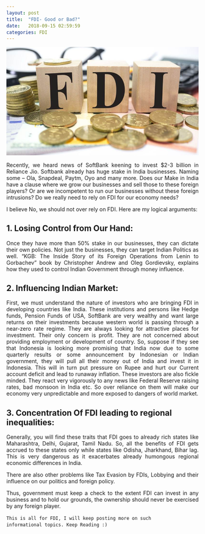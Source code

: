 ```yaml
---
layout: post
title:  "FDI- Good or Bad?"
date:   2018-09-15 02:59:59
categories: FDI
---
```


<!DOCTYPE html>
<html>
<head>
<style>
div {
  text-align: justify;
  text-justify: inter-word;
}
</style>
</head>
<body>


<img src="/img/FDI-in-India.jpg" class="img-responsive" alt="">

<p align="justify">Recently, we heard news of SoftBank keening to invest $2-3 billion in Reliance Jio. Softbank already has huge stake in India businesses. Naming some – Ola, Snapdeal, Paytm, Oyo and many more. Does our Make in India have a clause where we grow our businesses and sell those to these foreign players? Or are we incompetent to run our businesses without these foreign intrusions? Do we really need to rely on FDI for our economy needs?</p>

<p align="justify">I believe No, we should not over rely on FDI. Here are my logical arguments:</p>

<h2>1. Losing Control from Our Hand:</h2>
<p align="justify">Once they have more than 50% stake in our businesses, they can dictate their own policies. Not just the businesses, they can target Indian Politics as well. “KGB: The Inside Story of its Foreign Operations from Lenin to Gorbachev” book by Christopher Andrew and Oleg Gordievsky, explains how they used to control Indian Government through money influence.</p>


<h2>2. Influencing Indian Market:</h2>
<div>First, we must understand the nature of investors who are bringing FDI in developing countries like India. These institutions and persons like Hedge funds, Pension Funds of USA, SoftBank are very wealthy and want large returns on their investments because western world is passing through a near-zero rate regime. They are always looking for attractive places for investment. Their only concern is profit. They are not concerned about providing employment or development of country. So, suppose if they see that Indonesia is looking more promising that India now due to some quarterly results or some announcement by Indonesian or Indian government, they will pull all their money out of India and invest it in Indonesia. This will in turn put pressure on Rupee and hurt our Current account deficit and lead to runaway inflation. These investors are also fickle minded. They react very vigorously to any news like Federal Reserve raising rates, bad monsoon in India etc. So over reliance on them will make our economy very unpredictable and more exposed to dangers of world market.</div>

<h2>3. Concentration Of FDI leading to regional inequalities:</h2>
<p align="justify">Generally, you will find these traits that FDI goes to already rich states like Maharashtra, Delhi, Gujarat, Tamil Nadu. So, all the benefits of FDI gets accrued to these states only while states like Odisha, Jharkhand, Bihar lag. This is very dangerous as it exacerbates already humongous regional economic differences in India.</p>

<p align="justify">There are also other problems like Tax Evasion by FDIs, Lobbying and their influence on our politics and foreign policy.</p>
<p align="justify">Thus, government must keep a check to the extent FDI can invest in any business and to hold our grounds, the ownership should never be exercised by any foreign player.</p>



<code>This is all for FDI, I will keep posting more on such informational topics. Keep Reading :)</code>

</body>
</html>